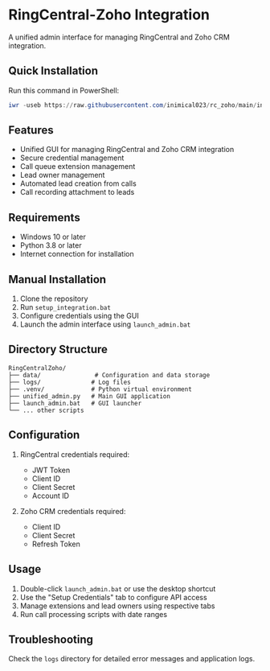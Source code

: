 # RingCentral-Zoho Integration

A unified admin interface for managing RingCentral and Zoho CRM integration.

## Quick Installation

Run this command in PowerShell:
```powershell
iwr -useb https://raw.githubusercontent.com/inimical023/rc_zoho/main/install.ps1 | iex
```

## Features

- Unified GUI for managing RingCentral and Zoho CRM integration
- Secure credential management
- Call queue extension management
- Lead owner management
- Automated lead creation from calls
- Call recording attachment to leads

## Requirements

- Windows 10 or later
- Python 3.8 or later
- Internet connection for installation

## Manual Installation

1. Clone the repository
2. Run `setup_integration.bat`
3. Configure credentials using the GUI
4. Launch the admin interface using `launch_admin.bat`

## Directory Structure

```
RingCentralZoho/
├── data/               # Configuration and data storage
├── logs/              # Log files
├── .venv/             # Python virtual environment
├── unified_admin.py   # Main GUI application
├── launch_admin.bat   # GUI launcher
└── ... other scripts
```

## Configuration

1. RingCentral credentials required:
   - JWT Token
   - Client ID
   - Client Secret
   - Account ID

2. Zoho CRM credentials required:
   - Client ID
   - Client Secret
   - Refresh Token

## Usage

1. Double-click `launch_admin.bat` or use the desktop shortcut
2. Use the "Setup Credentials" tab to configure API access
3. Manage extensions and lead owners using respective tabs
4. Run call processing scripts with date ranges

## Troubleshooting

Check the `logs` directory for detailed error messages and application logs. 